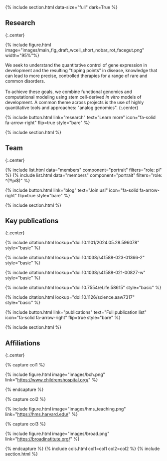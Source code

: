 ---
---

{% 
  include section.html
  data-size="full"
  dark=True
%}

## Research
{:.center}

{% include figure.html image="images/main_fig_draft_wcell_short_nobar_rot_facegut.png" width="95%"%}

We seek to understand the quantitative control of gene expression in development and the resulting "tipping points" in disease, knowledge that can lead to more precise, controlled therapies for a range of rare and common disorders.     
<br>
 To achieve these goals, we combine functional genomics and computational modeling using stem cell-derived _in vitro_ models of development. A common theme across projects is the use of highly quantitative tools and approaches: "analog genomics". 
{:.center}


{%
  include button.html
  link="research"
  text="Learn more"
  icon="fa-solid fa-arrow-right"
  flip=true
  style="bare"
%}

{% include section.html %}

## Team
{:.center}

{% include list.html data="members" component="portrait" filters="role: pi" %}
{% include list.html data="members" component="portrait" filters="role: ^(?!pi$)" %}

{%
  include button.html
  link="blog"
  text="Join us!"
  icon="fa-solid fa-arrow-right"
  flip=true
  style="bare"
%}

{% include section.html %}

## Key publications
{:.center}

{% include citation.html lookup="doi:10.1101/2024.05.28.596078" style="basic" %}

{% include citation.html lookup="doi:10.1038/s41588-023-01366-2" style="basic" %}

{% include citation.html lookup="doi:10.1038/s41588-021-00827-w" style="basic" %}

{% include citation.html lookup="doi:10.7554/eLife.58615" style="basic" %}

{% include citation.html lookup="doi:10.1126/science.aaw7317" style="basic" %}

{%
  include button.html
  link="publications"
  text="Full publication list"
  icon="fa-solid fa-arrow-right"
  flip=true
  style="bare"
%}

{% include section.html %}

## Affiliations
{:.center}

{% capture col1 %}

{%
  include figure.html
  image="images/bch.png"
  link="https://www.childrenshospital.org/"
%}

{% endcapture %}

{% capture col2 %}

{%
  include figure.html
  image="images/hms_teaching.png"
  link="https://hms.harvard.edu/"
%}

{% capture col3 %}

{%
  include figure.html
  image="images/broad.png"
  link="https://broadinstitute.org/"
%}

{% endcapture %}
{% include cols.html col1=col1 col2=col2 %}
{% include section.html %}


